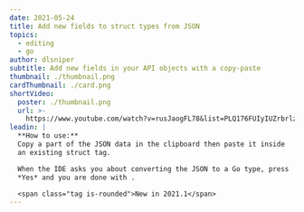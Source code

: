 ```yaml
---
date: 2021-05-24
title: Add new fields to struct types from JSON
topics:
  - editing
  - go
author: dlsniper
subtitle: Add new fields in your API objects with a copy-paste
thumbnail: ./thumbnail.png
cardThumbnail: ./card.png
shortVideo:
  poster: ./thumbnail.png
  url: >-
    https://www.youtube.com/watch?v=rusJaogFL78&list=PLQ176FUIyIUZrbrlz4AY1V8VzBJKZyVlW&index=7
leadin: |
  **How to use:**
  Copy a part of the JSON data in the clipboard then paste it inside
  an existing struct tag.

  When the IDE asks you about converting the JSON to a Go type, press
  *Yes* and you are done with .

  <span class="tag is-rounded">New in 2021.1</span>
---
```


